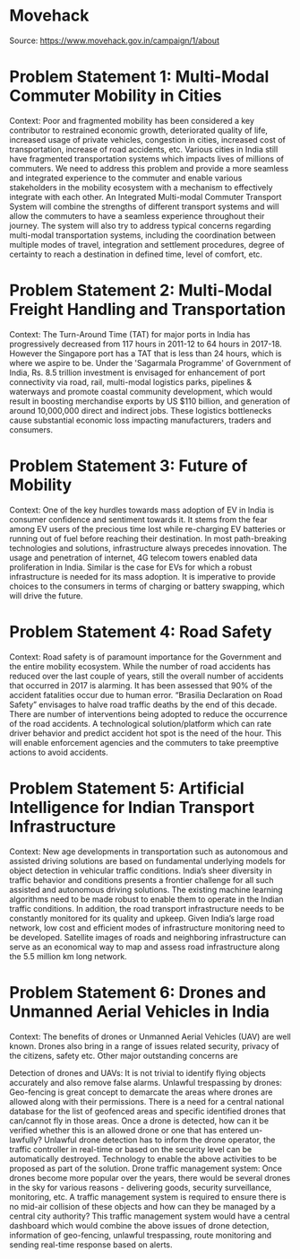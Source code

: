 # Movehack

Source: https://www.movehack.gov.in/campaign/1/about

# Problem Statement 1: Multi-Modal Commuter Mobility in Cities

Context: Poor and fragmented mobility has been considered a key contributor to restrained economic growth, deteriorated quality of life, increased usage of private vehicles, congestion in cities, increased cost of transportation, increase of road accidents, etc. Various cities in India still have fragmented transportation systems which impacts lives of millions of commuters. We need to address this problem and provide a more seamless and integrated experience to the commuter and enable various stakeholders in the mobility ecosystem with a mechanism to effectively integrate with each other. An Integrated Multi-modal Commuter Transport System will combine the strengths of different transport systems and will allow the commuters to have a seamless experience throughout their journey. The system will also try to address typical concerns regarding multi-modal transportation systems, including the coordination between multiple modes of travel, integration and settlement procedures, degree of certainty to reach a destination in defined time, level of comfort, etc.

# Problem Statement 2: Multi-Modal Freight Handling and Transportation

Context: The Turn-Around Time (TAT) for major ports in India has progressively decreased from 117 hours in 2011-12 to 64 hours in 2017-18. However the Singapore port has a TAT that is less than 24 hours, which is where we aspire to be. Under the 'Sagarmala Programme' of Government of India, Rs. 8.5 trillion investment is envisaged for enhancement of port connectivity via road, rail, multi-modal logistics parks, pipelines & waterways and promote coastal community development, which would result in boosting merchandise exports by US $110 billion, and generation of around 10,000,000 direct and indirect jobs. These logistics bottlenecks cause substantial economic loss impacting manufacturers, traders and consumers.

# Problem Statement 3: Future of Mobility

Context: One of the key hurdles towards mass adoption of EV in India is consumer confidence and sentiment towards it. It stems from the fear among EV users of the precious time lost while re-charging EV batteries or running out of fuel before reaching their destination. In most path-breaking technologies and solutions, infrastructure always precedes innovation. The usage and penetration of internet, 4G telecom towers enabled data proliferation in India. Similar is the case for EVs for which a robust infrastructure is needed for its mass adoption. It is imperative to provide choices to the consumers in terms of charging or battery swapping, which will drive the future.

# Problem Statement 4: Road Safety

Context: Road safety is of paramount importance for the Government and the entire mobility ecosystem. While the number of road accidents has reduced over the last couple of years, still the overall number of accidents that occurred in 2017 is alarming. It has been assessed that 90% of the accident fatalities occur due to human error. “Brasilia Declaration on Road Safety” envisages to halve road traffic deaths by the end of this decade. There are number of interventions being adopted to reduce the occurrence of the road accidents. A technological solution/platform which can rate driver behavior and predict accident hot spot is the need of the hour. This will enable enforcement agencies and the commuters to take preemptive actions to avoid accidents.

# Problem Statement 5: Artificial Intelligence for Indian Transport Infrastructure

Context: New age developments in transportation such as autonomous and assisted driving solutions are based on fundamental underlying models for object detection in vehicular traffic conditions. India’s sheer diversity in traffic behavior and conditions presents a frontier challenge for all such assisted and autonomous driving solutions. The existing machine learning algorithms need to be made robust to enable them to operate in the Indian traffic conditions. In addition, the road transport infrastructure needs to be constantly monitored for its quality and upkeep. Given India’s large road network, low cost and efficient modes of infrastructure monitoring need to be developed. Satellite images of roads and neighboring infrastructure can serve as an economical way to map and assess road infrastructure along the 5.5 million km long network.

# Problem Statement 6: Drones and Unmanned Aerial Vehicles in India

Context: The benefits of drones or Unmanned Aerial Vehicles (UAV) are well known. Drones also bring in a range of issues related security, privacy of the citizens, safety etc. Other major outstanding concerns are

Detection of drones and UAVs: It is not trivial to identify flying objects accurately and also remove false alarms.
Unlawful trespassing by drones: Geo-fencing is great concept to demarcate the areas where drones are allowed along with their permissions. There is a need for a central national database for the list of geofenced areas and specific identified drones that can/cannot fly in those areas. Once a drone is detected, how can it be verified whether this is an allowed drone or one that has entered un-lawfully? Unlawful drone detection has to inform the drone operator, the traffic controller in real-time or based on the security level can be automatically destroyed. Technology to enable the above activities to be proposed as part of the solution.
Drone traffic management system: Once drones become more popular over the years, there would be several drones in the sky for various reasons - delivering goods, security surveillance, monitoring, etc. A traffic management system is required to ensure there is no mid-air collision of these objects and how can they be managed by a central city authority? This traffic management system would have a central dashboard which would combine the above issues of drone detection, information of geo-fencing, unlawful trespassing, route monitoring and sending real-time response based on alerts.
